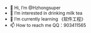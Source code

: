 - 👋 Hi, I’m @Hzhongsuper
- 👀 I’m interested in drinking milk tea
- 🌱 I’m currently learning 《软件工程》
- 📫 How to reach me QQ：903411565

<!---
Hzhongsuper/Hzhongsuper is a ✨ special ✨ repository because its `README.md` (this file) appears on your GitHub profile.
You can click the Preview link to take a look at your changes.
--->
